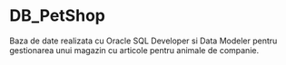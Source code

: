 # DB_PetShop
Baza de date realizata cu Oracle SQL Developer si Data Modeler pentru gestionarea unui magazin cu articole pentru animale de companie.
